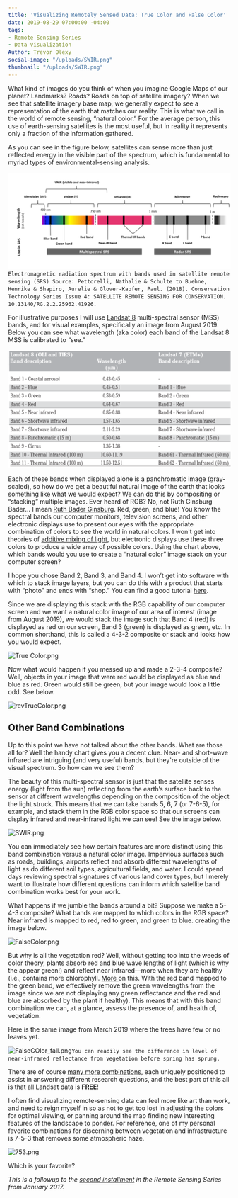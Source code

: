 ```yaml
---
title: 'Visualizing Remotely Sensed Data: True Color and False Color'
date: 2019-08-29 07:00:00 -04:00
tags:
- Remote Sensing Series
- Data Visualization
Author: Trevor Olexy
social-image: "/uploads/SWIR.png"
thumbnail: "/uploads/SWIR.png"
---
```


What kind of images do you think of when you imagine Google Maps of our planet? Landmarks? Roads? Roads on top of satellite imagery? When we see that satellite imagery base map, we generally expect to see a representation of the earth that matches our reality. This is what we call in the world of remote sensing, “natural color.” For the average person, this use of earth-sensing satellites is the most useful, but in reality it represents only a fraction of the information gathered.

<!--more-->

As you can see in the figure below, satellites can sense more than just reflected energy in the visible part of the spectrum, which is fundamental to myriad types of environmental-sensing analysis.

![spectral graph-5eb8d4.png](/uploads/spectral%20graph-5eb8d4.png)
`Electromagnetic radiation spectrum with bands used in satellite remote sensing (SRS) Source: Pettorelli, Nathalie & Schulte to Buehne, Henrike & Shapiro, Aurelie & Glover-Kapfer, Paul. (2018). Conservation Technology Series Issue 4: SATELLITE REMOTE SENSING FOR CONSERVATION. 10.13140/RG.2.2.25962.41926.`

For illustrative purposes I will use [Landsat 8](https://landsat.gsfc.nasa.gov/landsat-8/landsat-8-bands/) multi-spectral sensor (MSS) bands, and for visual examples, specifically an image from August 2019. Below you can see what wavelength (aka color) each band of the Landsat 8 MSS is calibrated to “see.”

![LS8 bands.png](/uploads/LS8%20bands.png)

Each of these bands when displayed alone is a panchromatic image (gray-scaled), so how do we get a beautiful natural image of the earth that looks something like what we would expect? We can do this by compositing or “stacking” multiple images. Ever heard of RGB? No, not Ruth Ginsburg Bader... I mean [Ruth Bader Ginsburg](https://www.britannica.com/biography/Ruth-Bader-Ginsburg). Red, green, and blue! You know the spectral bands our computer monitors, television screens, and other electronic displays use to present our eyes with the appropriate combination of colors to see the world in natural colors. I won't get into theories of [additive mixing of light](https://en.wikipedia.org/wiki/Primary_color#Additive_mixing_of_light), but electronic displays use these three colors to produce a wide array of possible colors. Using the chart above, which bands would you use to create a “natural color” image stack on your computer screen?

I hope you chose Band 2, Band 3, and Band 4. I won’t get into software with which to stack image layers, but you can do this with a product that starts with “photo” and ends with “shop.” You can find a good tutorial [here](http://www.shadedrelief.com/landsat8/landsat8naturalc.html).

Since we are displaying this stack with the RGB capability of our computer screen and we want a natural color image of our area of interest (image from August 2019), we would stack the image such that Band 4 (red) is displayed as red on our screen, Band 3 (green) is displayed as green, etc. In common shorthand, this is called a 4-3-2 composite or stack and looks how you would expect.

![True Color.png](/uploads/True%20Color.png)

Now what would happen if you messed up and made a 2-3-4 composite? Well, objects in your image that were red would be displayed as blue and blue as red. Green would still be green, but your image would look a little odd. See below. 

![revTrueColor.png](/uploads/revTrueColor.png)

## Other Band Combinations

Up to this point we have not talked about the other bands. What are those all for? Well the handy chart gives you a decent clue. Near- and short-wave infrared are intriguing (and very useful) bands, but they're outside of the visual spectrum. So how can we see them? 

The beauty of this multi-spectral sensor is just that the satellite senses  energy (light from the sun) reflecting from the earth’s surface back to the sensor at different wavelengths depending on the composition of the object the light struck. This means that we can take bands 5, 6, 7 (or 7-6-5), for example, and stack them in the RGB color space so that our screens can display infrared and near-infrared light we can see! See the image below. 

![SWIR.png](/uploads/SWIR.png)

You can immediately see how certain features are more distinct using this band combination versus a natural color image. Impervious surfaces such as roads, buildings, airports reflect and absorb different wavelengths of light as do different soil types, agricultural fields, and water. I could spend days reviewing spectral signatures of various land cover types, but I merely want to illustrate how different  questions can inform which satellite band combination works best for your work.

What happens if we jumble the bands around a bit? Suppose we make a 5-4-3 composite? What bands are mapped to which colors in the RGB space? Near infrared is mapped to red, red to green, and green to blue. creating the image below.

![FalseColor.png](/uploads/FalseColor.png)

But why is all the vegetation red? Well, without getting too into the weeds of color theory, plants absorb red and blue wave lengths of light (which is why the appear green!) and reflect near infrared—more when they are healthy (i.e., contains more chlorophyll. [More ](https://science.nasa.gov/ems/08_nearinfraredwaves)on this. With the red band mapped to the green band, we effectively remove the green wavelengths from the image since we are not displaying any green reflectance and the red and blue are absorbed by the plant if healthy). This means that with this band combination we can, at a glance, assess the presence of, and health of, vegetation.

Here is the same image from March 2019 where the trees have few or no leaves yet.

![FalseCOlor_fall.png](/uploads/FalseCOlor_fall.png)`You can readily see the difference in level of near-infrared reflectance from vegetation before spring has sprung.`

There are of course [many more combinations](https://www.harrisgeospatial.com/Support/Self-Help-Tools/Help-Articles/Help-Articles-Detail/ArtMID/10220/ArticleID/15691/The-Many-Band-Combinations-of-Landsat-8), each uniquely positioned to assist in answering different research questions, and  the best part of this all is that all Landsat data is **FREE**!

I often find visualizing remote-sensing data can feel more like art than work, and need to reign myself in so as not to get too lost in adjusting the colors for optimal viewing, or panning around the map finding new interesting features of the landscape to ponder. For reference, one of my personal favorite combinations for discerning between vegetation and infrastructure is 7-5-3 that removes some atmospheric haze.

![753.png](/uploads/753.png)

Which is your favorite? 

*This is a followup to the [second installment](https://dai-global-digital.com/part-2-la-la-landsat-making-use-of-landsat-imagery.html) in the Remote Sensing Series from January 2017.*